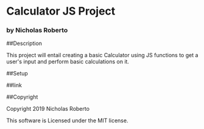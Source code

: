 # Calculator JS Project

### by Nicholas Roberto

##Description

This project will entail creating a basic Calculator using JS functions to get a user's input and perform basic calculations on it.

##Setup

##link

##Copyright

Copyright 2019 Nicholas Roberto

This software is Licensed under the MIT license.
